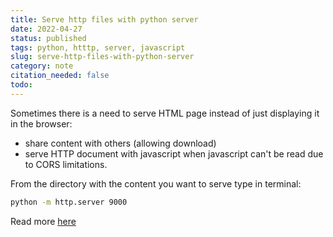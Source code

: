 ```yaml
---
title: Serve http files with python server
date: 2022-04-27
status: published
tags: python, htttp, server, javascript
slug: serve-http-files-with-python-server
category: note
citation_needed: false
todo: 
---
```


Sometimes there is a need to serve HTML page instead of just displaying it in the browser:
- share content with others (allowing download)
- serve HTTP document with javascript when javascript can't be read due to CORS limitations.


From the directory with the content you want to serve type in terminal:

```sh
python -m http.server 9000
```

Read more [here](https://www.askpython.com/python-modules/python-httpserver) 
